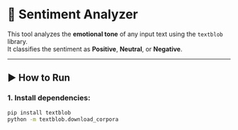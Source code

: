 # 🧠 Sentiment Analyzer

This tool analyzes the **emotional tone** of any input text using the `textblob` library.  
It classifies the sentiment as **Positive**, **Neutral**, or **Negative**.

---

## ▶️ How to Run

### 1. Install dependencies:

```bash
pip install textblob
python -m textblob.download_corpora

